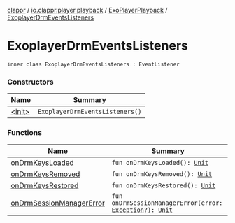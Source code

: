 [clappr](../../../index.md) / [io.clappr.player.playback](../../index.md) / [ExoPlayerPlayback](../index.md) / [ExoplayerDrmEventsListeners](.)

# ExoplayerDrmEventsListeners

`inner class ExoplayerDrmEventsListeners : EventListener`

### Constructors

| Name | Summary |
|---|---|
| [&lt;init&gt;](-init-.md) | `ExoplayerDrmEventsListeners()` |

### Functions

| Name | Summary |
|---|---|
| [onDrmKeysLoaded](on-drm-keys-loaded.md) | `fun onDrmKeysLoaded(): `[`Unit`](https://kotlinlang.org/api/latest/jvm/stdlib/kotlin/-unit/index.html) |
| [onDrmKeysRemoved](on-drm-keys-removed.md) | `fun onDrmKeysRemoved(): `[`Unit`](https://kotlinlang.org/api/latest/jvm/stdlib/kotlin/-unit/index.html) |
| [onDrmKeysRestored](on-drm-keys-restored.md) | `fun onDrmKeysRestored(): `[`Unit`](https://kotlinlang.org/api/latest/jvm/stdlib/kotlin/-unit/index.html) |
| [onDrmSessionManagerError](on-drm-session-manager-error.md) | `fun onDrmSessionManagerError(error: `[`Exception`](https://developer.android.com/reference/java/lang/Exception.html)`?): `[`Unit`](https://kotlinlang.org/api/latest/jvm/stdlib/kotlin/-unit/index.html) |
